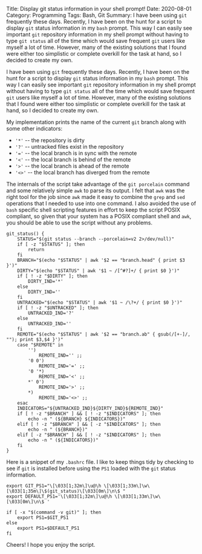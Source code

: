 Title: Display git status information in your shell prompt!
Date: 2020-08-01
Category: Programming
Tags: Bash, Git
Summary: I have been using `git` frequently these days. Recently, I have been on the hunt for a script to display `git` status information in my `bash` prompt. This way I can easily see important `git` repository information in my shell prompt without having to type `git status` all of the time which would save frequent `git` users like myself a lot of time. However, many of the existing solutions that I found were either too simplistic or complete overkill for the task at hand, so I decided to create my own.

I have been using `git` frequently these days. Recently, I have been on the hunt for a script to display `git` status information in my `bash` prompt. This way I can easily see important `git` repository information in my shell prompt without having to type `git status` all of the time which would save frequent `git` users like myself a lot of time. However, many of the existing solutions that I found were either too simplistic or complete overkill for the task at hand, so I decided to create my own.

My implementation prints the name of the current `git` branch along with some other indicators:

* `'*'` -- the repository is dirty
* `'?'` -- untracked files exist in the repository
* `'='` -- the local branch is in sync with the remote
* `'<'` -- the local branch is behind of the remote
* `'>'` -- the local branch is ahead of the remote
* `'<>'` -- the local branch has diverged from the remote

The internals of the script take advantage of the `git porcelain` command and some relatively simple `awk` to parse its output. I felt that `awk` was the right tool for the job since `awk` made it easy to combine the `grep` and `sed` operations that I needed to use into one command. I also avoided the use of `bash` specific shell scripting features in effort to keep the script POSIX compliant, so given that your system has a POSIX compliant shell and `awk`, you should be able to use the script without any problems.

``` {.bash}
git_status() {
    STATUS="$(git status --branch --porcelain=v2 2>/dev/null)"
    if [ -z "$STATUS" ]; then
        return
    fi
    BRANCH="$(echo "$STATUS" | awk '$2 == "branch.head" { print $3 }')"
    DIRTY="$(echo "$STATUS" | awk '$1 ~ /[^#?]+/ { print $0 }')"
    if [ ! -z "$DIRTY" ]; then
        DIRTY_IND='*'
    else
        DIRTY_IND=''
    fi
    UNTRACKED="$(echo "$STATUS" | awk '$1 ~ /\?+/ { print $0 }')"
    if [ ! -z "$UNTRACKED" ]; then
        UNTRACKED_IND='?'
    else
        UNTRACKED_IND=''
    fi
    REMOTE="$(echo "$STATUS" | awk '$2 == "branch.ab" { gsub(/[+-]/, ""); print $3,$4 }')"
    case "$REMOTE" in
        '')
            REMOTE_IND='' ;;
        '0 0')
            REMOTE_IND='=' ;;
        '0 '*)
            REMOTE_IND='<' ;;
        *' 0')
            REMOTE_IND='>' ;;
        *)
            REMOTE_IND='<>' ;;
    esac
    INDICATORS="${UNTRACKED_IND}${DIRTY_IND}${REMOTE_IND}"
    if [ ! -z "$BRANCH" ] && [ ! -z "$INDICATORS" ]; then
        echo -n " (${BRANCH} ${INDICATORS})"
    elif [ ! -z "$BRANCH" ] && [ -z "$INDICATORS" ]; then
        echo -n " (${BRANCH})"
    elif [ -z "$BRANCH" ] && [ ! -z "$INDICATORS" ]; then
        echo -n " (${INDICATORS})"
    fi
}
```

Here is a snippet of my `.bashrc` file. I like to keep things tidy by checking to see if `git` is installed before using the `PS1` loaded with the `git` status information.

``` {.bash}
export GIT_PS1="\[\033[1;32m\]\u@\h \[\033[1;33m\]\w\[\033[1;35m\]\$(git_status)\[\033[0m\]\n\$ "
export DEFAULT_PS1='\[\033[1;32m\]\u@\h \[\033[1;33m\]\w\[\033[0m\]\n\$ '

if [ -x "$(command -v git)" ]; then
    export PS1=$GIT_PS1
else
    export PS1=$DEFAULT_PS1
fi
```

Cheers! I hope you enjoy the script.
